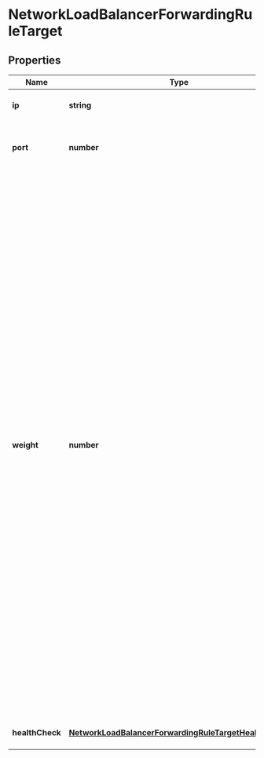 # NetworkLoadBalancerForwardingRuleTarget

## Properties
| Name | Type | Description | Notes |
| ------------ | ------------- | ------------- | ------------- |
| **ip** | **string** | IP of a balanced target VM | [default to undefined] |
| **port** | **number** | Port of the balanced target service. (range: 1 to 65535) | [default to undefined] |
| **weight** | **number** | Weight parameter is used to adjust the target VM\'s weight relative to other target VMs. All target VMs will receive a load proportional to their weight relative to the sum of all weights, so the higher the weight, the higher the load. The default weight is 1, and the maximal value is 256. A value of 0 means the target VM will not participate in load-balancing but will still accept persistent connections. If this parameter is used to distribute the load according to target VM\'s capacity, it is recommended to start with values which can both grow and shrink, for instance between 10 and 100 to leave enough room above and below for later adjustments. | [default to undefined] |
| **healthCheck** | [**NetworkLoadBalancerForwardingRuleTargetHealthCheck**](NetworkLoadBalancerForwardingRuleTargetHealthCheck.md) |  | [optional] [default to undefined] |


